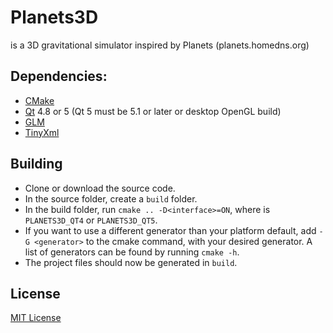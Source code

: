 Planets3D
=========
is a 3D gravitational simulator inspired by Planets (planets.homedns.org)

Dependencies:
-------------
* [CMake]
* [Qt] 4.8 or 5 (Qt 5 must be 5.1 or later or desktop OpenGL build)
* [GLM]
* [TinyXml]

Building
--------
* Clone or download the source code.
* In the source folder, create a `build` folder.
* In the build folder, run `cmake .. -D<interface>=ON`, where <interface> is `PLANETS3D_QT4` or `PLANETS3D_QT5`.
* If you want to use a different generator than your platform default, add `-G <generator>` to the cmake command, with your desired generator. A list of generators can be found by running `cmake -h`.
* The project files should now be generated in `build`.

License
-------
[MIT License]


[CMake]:www.cmake.org
[Qt]:qt-project.org
[GLM]:glm.g-truc.net/
[TinyXml]:www.grinninglizard.com/tinyxml/
[MIT License]:https://github.com/chipgw/planets-3d/blob/master/LICENSE
